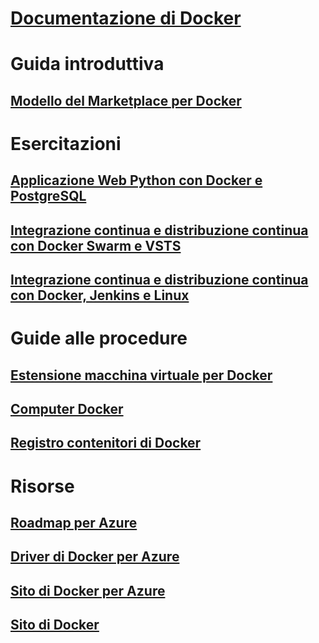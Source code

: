 # [Documentazione di Docker](index.md)
# Guida introduttiva
## [Modello del Marketplace per Docker](https://azuremarketplace.microsoft.com/en-us/marketplace/apps/CanonicalandMSOpenTech.DockerOnUbuntuServer1404LTS)
# Esercitazioni
## [Applicazione Web Python con Docker e PostgreSQL](/azure/app-service-web/app-service-web-tutorial-docker-python-postgresql-app)
## [Integrazione continua e distribuzione continua con Docker Swarm e VSTS](/azure/container-service/container-service-docker-swarm-mode-setup-ci-cd-acs-engine)
## [Integrazione continua e distribuzione continua con Docker, Jenkins e Linux](/azure/virtual-machines/linux/tutorial-jenkins-github-docker-cicd)
# Guide alle procedure
## [Estensione macchina virtuale per Docker](/azure/virtual-machines/linux/dockerextension)
## [Computer Docker](/azure/virtual-machines/linux/docker-machine)
## [Registro contenitori di Docker](/azure/container-registry/container-registry-get-started-portal)
# Risorse
## [Roadmap per Azure](https://azure.microsoft.com/roadmap/)
## [Driver di Docker per Azure](https://docs.docker.com/machine/drivers/azure/)
## [Sito di Docker per Azure](https://www.docker.com/docker-azure)
## [Sito di Docker](https://docker.com)
